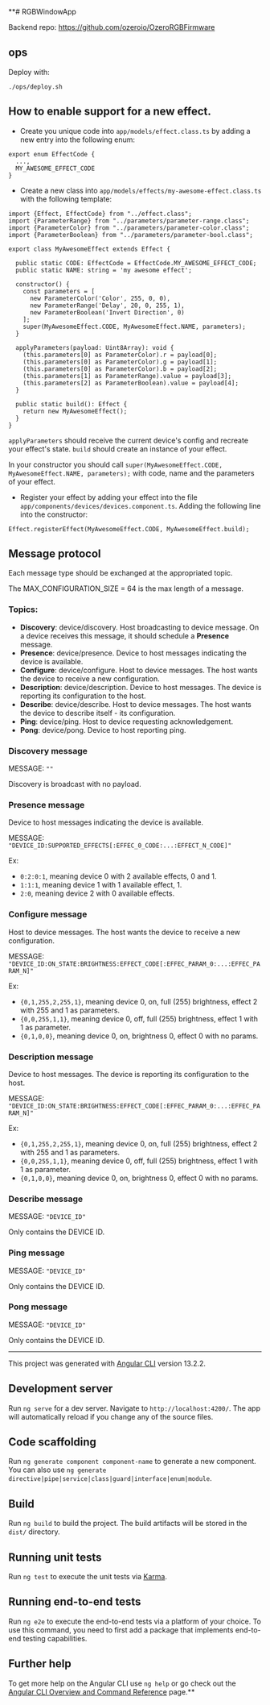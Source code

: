 **# RGBWindowApp

Backend repo: https://github.com/ozeroio/OzeroRGBFirmware

## ops

Deploy with:
```angular2html
./ops/deploy.sh
```

## How to enable support for a new effect. 

- Create you unique code into ```app/models/effect.class.ts``` by adding a new entry into the following enum:

```angular2html
export enum EffectCode {
  ...,
  MY_AWESOME_EFFECT_CODE
}
```

- Create a new class into ```app/models/effects/my-awesome-effect.class.ts``` with the following template:

```angular2html
import {Effect, EffectCode} from "../effect.class";
import {ParameterRange} from "../parameters/parameter-range.class";
import {ParameterColor} from "../parameters/parameter-color.class";
import {ParameterBoolean} from "../parameters/parameter-bool.class";

export class MyAwesomeEffect extends Effect {

  public static CODE: EffectCode = EffectCode.MY_AWESOME_EFFECT_CODE;
  public static NAME: string = 'my awesome effect';

  constructor() {
    const parameters = [
      new ParameterColor('Color', 255, 0, 0),
      new ParameterRange('Delay', 20, 0, 255, 1),
      new ParameterBoolean('Invert Direction', 0)
    ];
    super(MyAwesomeEffect.CODE, MyAwesomeEffect.NAME, parameters);
  }

  applyParameters(payload: Uint8Array): void {
    (this.parameters[0] as ParameterColor).r = payload[0];
    (this.parameters[0] as ParameterColor).g = payload[1];
    (this.parameters[0] as ParameterColor).b = payload[2];
    (this.parameters[1] as ParameterRange).value = payload[3];
    (this.parameters[2] as ParameterBoolean).value = payload[4];
  }

  public static build(): Effect {
    return new MyAwesomeEffect();
  }
}
```

```applyParameters``` should receive the current device's config and recreate your effect's state.
```build``` should create an instance of your effect.

In your constructor you should call ```super(MyAwesomeEffect.CODE, MyAwesomeEffect.NAME, parameters);``` with code, name and the parameters of your effect.

- Register your effect by adding your effect into the file ```app/components/devices/devices.component.ts```. Adding the following line into the constructor:
```
Effect.registerEffect(MyAwesomeEffect.CODE, MyAwesomeEffect.build);
```

## Message protocol

Each message type should be exchanged at the appropriated topic.

The MAX_CONFIGURATION_SIZE = 64 is the max length of a message. 

### Topics:

- **Discovery**: device/discovery. Host broadcasting to device message. On a device receives this message, it should schedule a **Presence** message. 
- **Presence**: device/presence. Device to host messages indicating the device is available.
- **Configure**: device/configure. Host to device messages. The host wants the device to receive a new configuration.
- **Description**: device/description. Device to host messages. The device is reporting its configuration to the host.
- **Describe**: device/describe. Host to device messages. The host wants the device to describe itself - its configuration.
- **Ping**: device/ping. Host to device requesting acknowledgement.
- **Pong**: device/pong. Device to host reporting ping.

### Discovery message

MESSAGE: `""`

Discovery is broadcast with no payload.

### Presence message

Device to host messages indicating the device is available.

MESSAGE: `"DEVICE_ID:SUPPORTED_EFFECTS[:EFFEC_0_CODE:...:EFFECT_N_CODE]"`

Ex:
- `0:2:0:1`, meaning device 0 with 2 available effects, 0 and 1.
- `1:1:1`, meaning device 1 with 1 available effect, 1.
- `2:0`, meaning device 2 with 0 available effects.

### Configure message

Host to device messages. The host wants the device to receive a new configuration.

MESSAGE: `"DEVICE_ID:ON_STATE:BRIGHTNESS:EFFECT_CODE[:EFFEC_PARAM_0:...:EFFEC_PARAM_N]"`

Ex:
- `{0,1,255,2,255,1}`, meaning device 0, on, full (255) brightness, effect 2 with 255 and 1 as parameters.
- `{0,0,255,1,1}`, meaning device 0, off, full (255) brightness, effect 1 with 1 as parameter.
- `{0,1,0,0}`, meaning device 0, on, brightness 0, effect 0 with no params.

### Description message

Device to host messages. The device is reporting its configuration to the host.

MESSAGE: `"DEVICE_ID:ON_STATE:BRIGHTNESS:EFFECT_CODE[:EFFEC_PARAM_0:...:EFFEC_PARAM_N]"`

Ex:
- `{0,1,255,2,255,1}`, meaning device 0, on, full (255) brightness, effect 2 with 255 and 1 as parameters.
- `{0,0,255,1,1}`, meaning device 0, off, full (255) brightness, effect 1 with 1 as parameter.
- `{0,1,0,0}`, meaning device 0, on, brightness 0, effect 0 with no params.

### Describe message

MESSAGE: `"DEVICE_ID"`

Only contains the DEVICE ID.

### Ping message

MESSAGE: `"DEVICE_ID"`

Only contains the DEVICE ID.

### Pong message

MESSAGE: `"DEVICE_ID"`

Only contains the DEVICE ID.


---

This project was generated with [Angular CLI](https://github.com/angular/angular-cli) version 13.2.2.

## Development server

Run `ng serve` for a dev server. Navigate to `http://localhost:4200/`. The app will automatically reload if you change any of the source files.

## Code scaffolding

Run `ng generate component component-name` to generate a new component. You can also use `ng generate directive|pipe|service|class|guard|interface|enum|module`.

## Build

Run `ng build` to build the project. The build artifacts will be stored in the `dist/` directory.

## Running unit tests

Run `ng test` to execute the unit tests via [Karma](https://karma-runner.github.io).

## Running end-to-end tests

Run `ng e2e` to execute the end-to-end tests via a platform of your choice. To use this command, you need to first add a package that implements end-to-end testing capabilities.

## Further help

To get more help on the Angular CLI use `ng help` or go check out the [Angular CLI Overview and Command Reference](https://angular.io/cli) page.**
